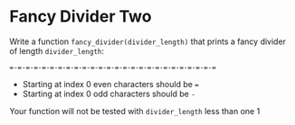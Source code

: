# Fancy Divider Two

Write a function `fancy_divider(divider_length)` that prints a fancy divider of length `divider_length`:

```
=-=-=-=-=-=-=-=-=-=-=-=-=-=-=-=-=-=-=-=-=-=-=-=-=-=
```

- Starting at index 0 even characters should be `=`
- Starting at index 0 odd characters should be `-`

Your function will not be tested with `divider_length` less than one 1
